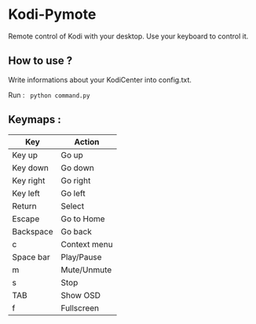 Kodi-Pymote
===========

Remote control of Kodi with your desktop. Use your keyboard to control it.


How to use ?
------------

Write informations about your KodiCenter into config.txt.<br />

Run :
<code>
python command.py
</code>


Keymaps :
---------

<table>
  <thead>
    <th>Key</th>
    <th>Action</th>
  </thead>
  <tbody>
    <tr>
      <td>Key up</td>
      <td>Go up</td>
    </tr>
    <tr>
      <td>Key down</td>
      <td>Go down</td>
    </tr>
    <tr>
      <td>Key right</td>
      <td>Go right</td>
    </tr>
    <tr>
      <td>Key left</td>
      <td>Go left</td>
    </tr>
    <tr>
      <td>Return</td>
      <td>Select</td>
    </tr>
    <tr>
      <td>Escape</td>
      <td>Go to Home</td>
    </tr>
    <tr>
      <td>Backspace</td>
      <td>Go back</td>
    </tr>
    <tr>
      <td>c</td>
      <td>Context menu</td>
    </tr>
    <tr>
      <td>Space bar</td>
      <td>Play/Pause</td>
    </tr>
    <tr>
      <td>m</td>
      <td>Mute/Unmute</td>
    </tr>
    <tr>
      <td>s</td>
      <td>Stop</td>
    </tr>
    <tr>
      <td>TAB</td>
      <td>Show OSD</td>
    </tr>
    <tr>
      <td>f</td>
      <td>Fullscreen</td>
    </tr>
  </tbody>
  
</table>

